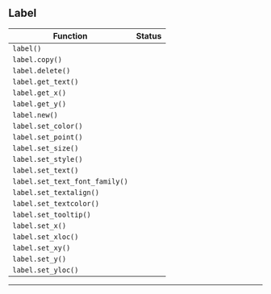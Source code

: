 ## Label

| Function                       | Status |
| ------------------------------ | ------ |
| `label()`                      |        |
| `label.copy()`                 |        |
| `label.delete()`               |        |
| `label.get_text()`             |        |
| `label.get_x()`                |        |
| `label.get_y()`                |        |
| `label.new()`                  |        |
| `label.set_color()`            |        |
| `label.set_point()`            |        |
| `label.set_size()`             |        |
| `label.set_style()`            |        |
| `label.set_text()`             |        |
| `label.set_text_font_family()` |        |
| `label.set_textalign()`        |        |
| `label.set_textcolor()`        |        |
| `label.set_tooltip()`          |        |
| `label.set_x()`                |        |
| `label.set_xloc()`             |        |
| `label.set_xy()`               |        |
| `label.set_y()`                |        |
| `label.set_yloc()`             |        |

---
